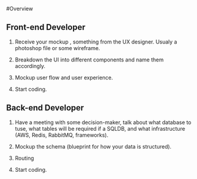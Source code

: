 #Overview

## Front-end Developer

1. Receive your mockup , something from the UX designer.
   Usualy a photoshop file or some wireframe.

2. Breakdown the UI into different components and name them accordingly.

3. Mockup user flow and user experience.

4. Start coding.

## Back-end Developer

1. Have a meeting with some decision-maker, talk about what database to tuse, what tables will be required if a SQLDB, and what infrastructure (AWS, Redis, RabbitMQ, frameworks).

2. Mockup the schema (blueprint for how your data is structured).

3. Routing

4. Start coding.
